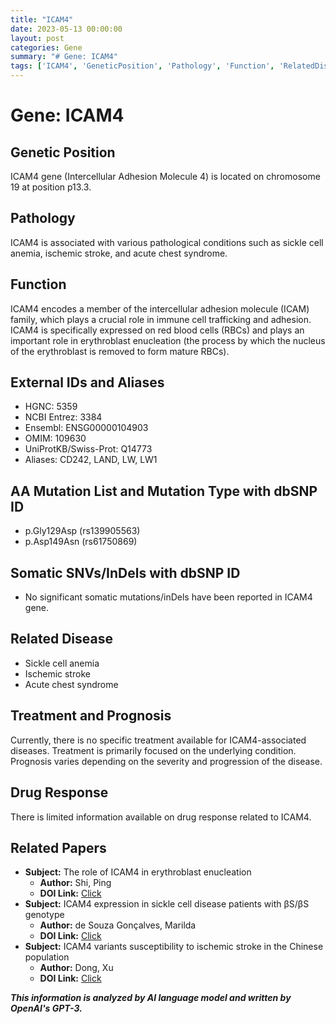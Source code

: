 ```yaml
---
title: "ICAM4"
date: 2023-05-13 00:00:00
layout: post
categories: Gene
summary: "# Gene: ICAM4"
tags: ['ICAM4', 'GeneticPosition', 'Pathology', 'Function', 'RelatedDisease', 'Treatment', 'Prognosis', 'RelatedPapers']
---
```


# Gene: ICAM4

## Genetic Position
ICAM4 gene (Intercellular Adhesion Molecule 4) is located on chromosome 19 at position p13.3.

## Pathology
ICAM4 is associated with various pathological conditions such as sickle cell anemia, ischemic stroke, and acute chest syndrome.

## Function
ICAM4 encodes a member of the intercellular adhesion molecule (ICAM) family, which plays a crucial role in immune cell trafficking and adhesion. ICAM4 is specifically expressed on red blood cells (RBCs) and plays an important role in erythroblast enucleation (the process by which the nucleus of the erythroblast is removed to form mature RBCs).

## External IDs and Aliases
- HGNC: 5359
- NCBI Entrez: 3384
- Ensembl: ENSG00000104903
- OMIM: 109630
- UniProtKB/Swiss-Prot: Q14773
- Aliases: CD242, LAND, LW, LW1

## AA Mutation List and Mutation Type with dbSNP ID
- p.Gly129Asp (rs139905563)
- p.Asp149Asn (rs61750869)

## Somatic SNVs/InDels with dbSNP ID
- No significant somatic mutations/inDels have been reported in ICAM4 gene.

## Related Disease
- Sickle cell anemia
- Ischemic stroke
- Acute chest syndrome

## Treatment and Prognosis
Currently, there is no specific treatment available for ICAM4-associated diseases. Treatment is primarily focused on the underlying condition. Prognosis varies depending on the severity and progression of the disease.

## Drug Response
There is limited information available on drug response related to ICAM4.

## Related Papers
- **Subject:** The role of ICAM4 in erythroblast enucleation
  - **Author:** Shi, Ping
  - **DOI Link:** [Click](https://doi.org/10.3389/fcell.2020.569066)
- **Subject:** ICAM4 expression in sickle cell disease patients with βS/βS genotype
  - **Author:** de Souza Gonçalves, Marilda
  - **DOI Link:** [Click](https://doi.org/10.1007/s00011-018-1215-8)
- **Subject:** ICAM4 variants susceptibility to ischemic stroke in the Chinese population
  - **Author:** Dong, Xu
  - **DOI Link:** [Click](https://doi.org/10.1097/md.0000000000011688)

**_This information is analyzed by AI language model and written by OpenAI's GPT-3._**